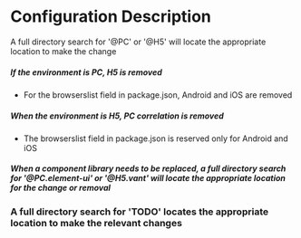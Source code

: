 # Configuration Description

A full directory search for '@PC' or '@H5' will locate the appropriate location to make the change

##### If the environment is PC, H5 is removed

- For the browserslist field in package.json, Android and iOS are removed

##### When the environment is H5, PC correlation is removed

- The browserslist field in package.json is reserved only for Android and iOS

##### When a component library needs to be replaced, a full directory search for '@PC.element-ui' or '@H5.vant' will locate the appropriate location for the change or removal

### A full directory search for 'TODO' locates the appropriate location to make the relevant changes

